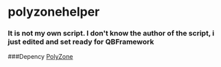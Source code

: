 # polyzonehelper

### It is not my own script. I don't know the author of the script, i just edited and set ready for QBFramework #######

###Depency
[PolyZone](https://github.com/mkafrin/PolyZone)
